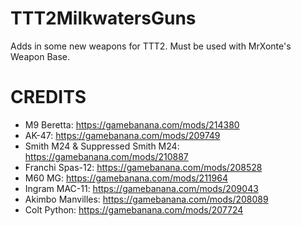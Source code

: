 # TTT2MilkwatersGuns
Adds in some new weapons for TTT2. Must be used with MrXonte's Weapon Base.

# CREDITS
- M9 Beretta: https://gamebanana.com/mods/214380
- AK-47: https://gamebanana.com/mods/209749
- Smith M24 & Suppressed Smith M24: https://gamebanana.com/mods/210887
- Franchi Spas-12: https://gamebanana.com/mods/208528
- M60 MG: https://gamebanana.com/mods/211964
- Ingram MAC-11: https://gamebanana.com/mods/209043
- Akimbo Manvilles: https://gamebanana.com/mods/208089
- Colt Python: https://gamebanana.com/mods/207724
